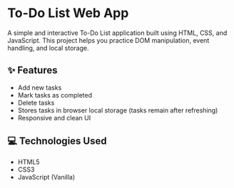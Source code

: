 # To-Do List Web App

A simple and interactive To-Do List application built using HTML, CSS, and JavaScript. This project helps you practice DOM manipulation, event handling, and local storage.

## ✨ Features

- Add new tasks
- Mark tasks as completed
- Delete tasks
- Stores tasks in browser local storage (tasks remain after refreshing)
- Responsive and clean UI

## 💻 Technologies Used

- HTML5
- CSS3
- JavaScript (Vanilla)
